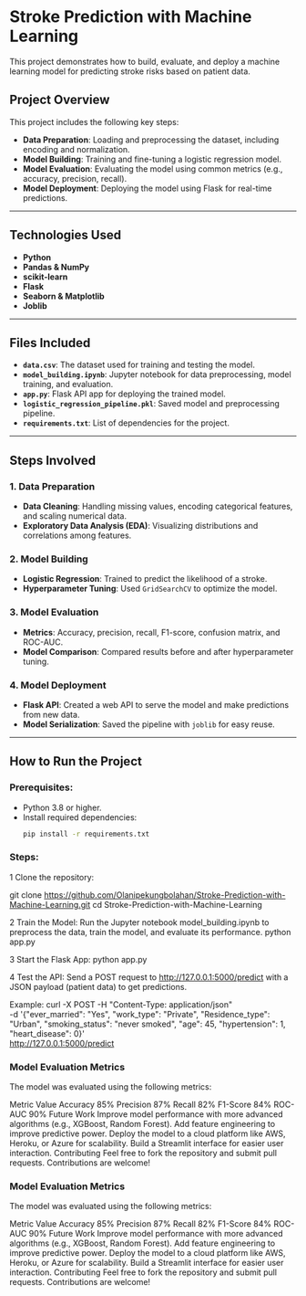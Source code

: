 
# **Stroke Prediction with Machine Learning**

This project demonstrates how to build, evaluate, and deploy a machine learning model for predicting stroke risks based on patient data.

## **Project Overview**

This project includes the following key steps:

- **Data Preparation**: Loading and preprocessing the dataset, including encoding and normalization.
- **Model Building**: Training and fine-tuning a logistic regression model.
- **Model Evaluation**: Evaluating the model using common metrics (e.g., accuracy, precision, recall).
- **Model Deployment**: Deploying the model using Flask for real-time predictions.

---

## **Technologies Used**

- **Python**
- **Pandas & NumPy**
- **scikit-learn**
- **Flask**
- **Seaborn & Matplotlib**
- **Joblib**

---

## **Files Included**

- **`data.csv`**: The dataset used for training and testing the model.
- **`model_building.ipynb`**: Jupyter notebook for data preprocessing, model training, and evaluation.
- **`app.py`**: Flask API app for deploying the trained model.
- **`logistic_regression_pipeline.pkl`**: Saved model and preprocessing pipeline.
- **`requirements.txt`**: List of dependencies for the project.

---

## **Steps Involved**

### 1. **Data Preparation**
   - **Data Cleaning**: Handling missing values, encoding categorical features, and scaling numerical data.
   - **Exploratory Data Analysis (EDA)**: Visualizing distributions and correlations among features.

### 2. **Model Building**
   - **Logistic Regression**: Trained to predict the likelihood of a stroke.
   - **Hyperparameter Tuning**: Used `GridSearchCV` to optimize the model.

### 3. **Model Evaluation**
   - **Metrics**: Accuracy, precision, recall, F1-score, confusion matrix, and ROC-AUC.
   - **Model Comparison**: Compared results before and after hyperparameter tuning.

### 4. **Model Deployment**
   - **Flask API**: Created a web API to serve the model and make predictions from new data.
   - **Model Serialization**: Saved the pipeline with `joblib` for easy reuse.

---

## **How to Run the Project**

### Prerequisites:
- Python 3.8 or higher.
- Install required dependencies:
  ```bash
  pip install -r requirements.txt

### **Steps:**
1 Clone the repository:

git clone https://github.com/Olanipekungbolahan/Stroke-Prediction-with-Machine-Learning.git
cd Stroke-Prediction-with-Machine-Learning

2 Train the Model: Run the Jupyter notebook model_building.ipynb to preprocess the data, train the model, and evaluate its performance.
python app.py

3 Start the Flask App:
python app.py

4 Test the API: Send a POST request to http://127.0.0.1:5000/predict with a JSON payload (patient data) to get predictions.

Example:
curl -X POST -H "Content-Type: application/json" \
-d '{"ever_married": "Yes", "work_type": "Private", "Residence_type": "Urban", "smoking_status": "never smoked", "age": 45, "hypertension": 1, "heart_disease": 0}' \
http://127.0.0.1:5000/predict

### **Model Evaluation Metrics**
The model was evaluated using the following metrics:

Metric	Value
Accuracy	85%
Precision	87%
Recall	82%
F1-Score	84%
ROC-AUC	90%
Future Work
Improve model performance with more advanced algorithms (e.g., XGBoost, Random Forest).
Add feature engineering to improve predictive power.
Deploy the model to a cloud platform like AWS, Heroku, or Azure for scalability.
Build a Streamlit interface for easier user interaction.
Contributing
Feel free to fork the repository and submit pull requests. Contributions are welcome!

### **Model Evaluation Metrics**
The model was evaluated using the following metrics:

Metric	Value
Accuracy	85%
Precision	87%
Recall	82%
F1-Score	84%
ROC-AUC	90%
Future Work
Improve model performance with more advanced algorithms (e.g., XGBoost, Random Forest).
Add feature engineering to improve predictive power.
Deploy the model to a cloud platform like AWS, Heroku, or Azure for scalability.
Build a Streamlit interface for easier user interaction.
Contributing
Feel free to fork the repository and submit pull requests. Contributions are welcome!


